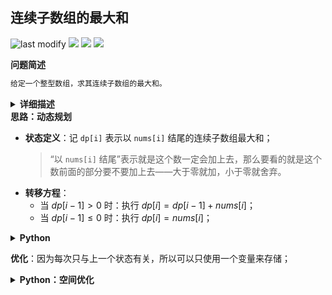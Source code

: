 ## 连续子数组的最大和
<!--START_SECTION:badge-->

![last modify](https://img.shields.io/static/v1?label=last%20modify&message=2022-10-16%2017%3A41%3A53&color=yellowgreen&style=flat-square)
[![](https://img.shields.io/static/v1?label=&message=%E7%AE%80%E5%8D%95&color=yellow&style=flat-square)](../../../README.md#简单)
[![](https://img.shields.io/static/v1?label=&message=%E5%89%91%E6%8C%87Offer&color=green&style=flat-square)](../../../README.md#剑指offer)
[![](https://img.shields.io/static/v1?label=&message=%E5%8A%A8%E6%80%81%E8%A7%84%E5%88%92&color=blue&style=flat-square)](../../../README.md#动态规划)

<!--END_SECTION:badge-->
<!--info
tags: [动态规划]
source: 剑指Offer
level: 简单
number: '4200'
name: 连续子数组的最大和
companies: []
-->

<summary><b>问题简述</b></summary>

```txt
给定一个整型数组，求其连续子数组的最大和。
```

<details><summary><b>详细描述</b></summary>

```txt
输入一个整型数组，数组中的一个或连续多个整数组成一个子数组。求所有子数组的和的最大值。

要求时间复杂度为O(n)。

示例1:
    输入: nums = [-2,1,-3,4,-1,2,1,-5,4]
    输出: 6
    解释: 连续子数组 [4,-1,2,1] 的和最大，为 6。

提示：
    1 <= arr.length <= 10^5
    -100 <= arr[i] <= 100

来源：力扣（LeetCode）
链接：https://leetcode-cn.com/problems/lian-xu-zi-shu-zu-de-zui-da-he-lcof
著作权归领扣网络所有。商业转载请联系官方授权，非商业转载请注明出处。
```

</details>

<summary><b>思路：动态规划</b></summary>

- **状态定义**：记 `dp[i]` 表示以 `nums[i]` 结尾的连续子数组最大和；
  > “以 `nums[i]` 结尾”表示就是这个数一定会加上去，那么要看的就是这个数前面的部分要不要加上去——大于零就加，小于零就舍弃。
- **转移方程**：
    - 当 $dp[i-1] > 0$ 时：执行 $dp[i] = dp[i-1] + nums[i]$；
    - 当 $dp[i-1] \le 0$ 时：执行 $dp[i] = nums[i]$；


<details><summary><b>Python</b></summary>

```python
class Solution:
    def maxSubArray(self, nums: List[int]) -> int:

        n = len(nums)
        dp = [float('-inf')] * n

        dp[0] = nums[0]
        for i in range(1, n):
            dp[i] = max(nums[i], dp[i-1] + nums[i])
        
        return max(dp)
```

</details>

**优化**：因为每次只与上一个状态有关，所以可以只使用一个变量来存储；

<details><summary><b>Python：空间优化</b></summary>

```python
class Solution:
    def maxSubArray(self, nums: List[int]) -> int:

        ret = dp = nums[0]
        for x in nums[1:]:
            dp = max(dp + x, x)
            ret = max(dp, ret)
        
        return ret
```

</details>

